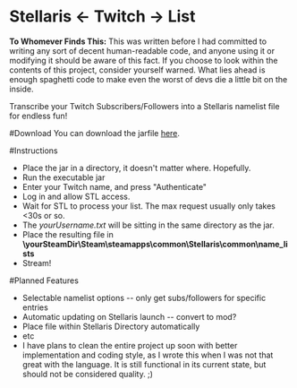 # Stellaris <- Twitch -> List

__To Whomever Finds This:__
This was written before I had committed to writing any sort of decent human-readable code, and anyone using it or modifying it should be aware of this fact. If you choose to look within the contents of this project, consider yourself warned. What lies ahead is enough spaghetti code to make even the worst of devs die a little bit on the inside.

Transcribe your Twitch Subscribers/Followers into a Stellaris namelist file for endless fun!

#Download
You can download the jarfile [here](https://www.dropbox.com/s/3pzisl58a2t1489/STL.jar?dl=1).


#Instructions
* Place the jar in a directory, it doesn't matter where. Hopefully.
* Run the executable jar
* Enter your Twitch name, and press "Authenticate"
* Log in and allow STL access.
* Wait for STL to process your list. The max request usually only takes <30s or so.
* The *yourUsername.txt* will be sitting in the same directory as the jar.
* Place the resulting file in **\yourSteamDir\Steam\steamapps\common\Stellaris\common\name_lists**
* Stream!

#Planned Features
* Selectable namelist options -- only get subs/followers for specific entries
* Automatic updating on Stellaris launch -- convert to mod?
* Place file within Stellaris Directory automatically
* etc
* I have plans to clean the entire project up soon with better implementation and coding style, as I wrote this when I was not that great with the language. It is still functional in its current state, but should not be considered quality. ;)
